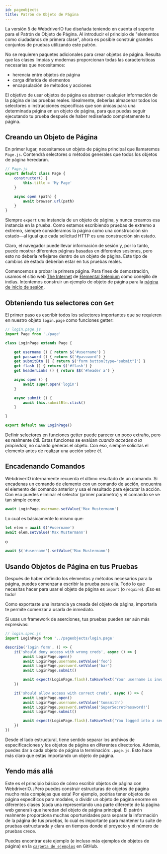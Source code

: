 ```yaml
---
id: pageobjects
title: Patrón de Objeto de Página
---
```


La versión 5 de WebdriverIO fue diseñada teniendo en cuenta el soporte para el Patrón de Objeto de Página. Al introducir el principio de "elementos como ciudadanos de primera clase", ahora es posible construir grandes conjuntos de pruebas utilizando este patrón.

No se requieren paquetes adicionales para crear objetos de página. Resulta que las clases limpias y modernas proporcionan todas las características necesarias que necesitamos:

- herencia entre objetos de página
- carga diferida de elementos
- encapsulación de métodos y acciones

El objetivo de usar objetos de página es abstraer cualquier información de la página de las pruebas reales. Idealmente, deberías almacenar todos los selectores o instrucciones específicas que son únicas para una determinada página en un objeto de página, para que puedas seguir ejecutando tu prueba después de haber rediseñado completamente tu página.

## Creando un Objeto de Página

En primer lugar, necesitamos un objeto de página principal que llamaremos `Page.js`. Contendrá selectores o métodos generales que todos los objetos de página heredarán.

```js
// Page.js
export default class Page {
    constructor() {
        this.title = 'My Page'
    }

    async open (path) {
        await browser.url(path)
    }
}
```

Siempre `export` una instancia de un objeto de página, y nunca creamos esa instancia en la prueba. Como estamos escribiendo pruebas de extremo a extremo, siempre consideramos la página como una construcción sin estado&mdash;al igual que cada solicitud HTTP es una construcción sin estado.

Claro, el navegador puede llevar información de sesión y, por lo tanto, puede mostrar diferentes páginas basadas en diferentes sesiones, pero esto no debería reflejarse dentro de un objeto de página. Este tipo de cambios de estado deberían estar en tus pruebas reales.

Comencemos a probar la primera página. Para fines de demostración, usamos el sitio web [The Internet](http://the-internet.herokuapp.com) de [Elemental Selenium](http://elementalselenium.com) como conejillo de indias. Intentemos construir un ejemplo de objeto de página para la [página de inicio de sesión](http://the-internet.herokuapp.com/login).

## Obteniendo tus selectores con `Get`

El primer paso es escribir todos los selectores importantes que se requieren en nuestro objeto `login.page` como funciones getter:

```js
// login.page.js
import Page from './page'

class LoginPage extends Page {

    get username () { return $('#username') }
    get password () { return $('#password') }
    get submitBtn () { return $('form button[type="submit"]') }
    get flash () { return $('#flash') }
    get headerLinks () { return $$('#header a') }

    async open () {
        await super.open('login')
    }

    async submit () {
        await this.submitBtn.click()
    }

}

export default new LoginPage()
```

Definir selectores en funciones getter puede parecer un poco extraño, pero es realmente útil. Estas funciones se evalúan _cuando accedes a la propiedad_, no cuando generas el objeto. Con eso, siempre solicitas el elemento antes de realizar una acción sobre él.

## Encadenando Comandos

WebdriverIO internamente recuerda el último resultado de un comando. Si encadenas un comando de elemento con un comando de acción, encuentra el elemento del comando anterior y usa el resultado para ejecutar la acción. Con eso puedes eliminar el selector (primer parámetro) y el comando se ve tan simple como:

```js
await LoginPage.username.setValue('Max Mustermann')
```

Lo cual es básicamente lo mismo que:

```js
let elem = await $('#username')
await elem.setValue('Max Mustermann')
```

o

```js
await $('#username').setValue('Max Mustermann')
```

## Usando Objetos de Página en tus Pruebas

Después de haber definido los elementos y métodos necesarios para la página, puedes comenzar a escribir la prueba para ella. Todo lo que necesitas hacer para usar el objeto de página es `import` (o `require`). ¡Eso es todo!

Como exportaste una instancia ya creada del objeto de página, importarla te permite comenzar a usarla de inmediato.

Si usas un framework de aserciones, tus pruebas pueden ser aún más expresivas:

```js
// login.spec.js
import LoginPage from '../pageobjects/login.page'

describe('login form', () => {
    it('should deny access with wrong creds', async () => {
        await LoginPage.open()
        await LoginPage.username.setValue('foo')
        await LoginPage.password.setValue('bar')
        await LoginPage.submit()

        await expect(LoginPage.flash).toHaveText('Your username is invalid!')
    })

    it('should allow access with correct creds', async () => {
        await LoginPage.open()
        await LoginPage.username.setValue('tomsmith')
        await LoginPage.password.setValue('SuperSecretPassword!')
        await LoginPage.submit()

        await expect(LoginPage.flash).toHaveText('You logged into a secure area!')
    })
})
```

Desde el lado estructural, tiene sentido separar los archivos de especificaciones y los objetos de página en diferentes directorios. Además, puedes dar a cada objeto de página la terminación: `.page.js`. Esto hace más claro que estás importando un objeto de página.

## Yendo más allá

Este es el principio básico de cómo escribir objetos de página con WebdriverIO. ¡Pero puedes construir estructuras de objetos de página mucho más complejas que esta! Por ejemplo, podrías tener objetos de página específicos para modales, o dividir un objeto de página enorme en diferentes clases (cada una representando una parte diferente de la página web general) que heredan del objeto de página principal. El patrón realmente proporciona muchas oportunidades para separar la información de la página de tus pruebas, lo cual es importante para mantener tu suite de pruebas estructurada y clara en tiempos donde el proyecto y el número de pruebas crece.

Puedes encontrar este ejemplo (e incluso más ejemplos de objetos de página) en la [`carpeta de ejemplos`](https://github.com/webdriverio/webdriverio/tree/main/examples/pageobject) en GitHub.
